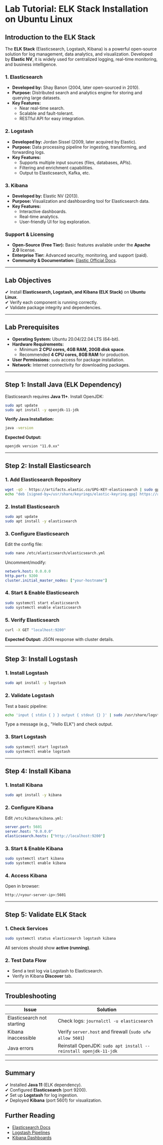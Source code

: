 # **Lab Tutorial: ELK Stack Installation on Ubuntu Linux**  

## **Introduction to the ELK Stack**  

The **ELK Stack** (Elasticsearch, Logstash, Kibana) is a powerful open-source solution for log management, data analytics, and visualization. Developed by **Elastic NV**, it is widely used for centralized logging, real-time monitoring, and business intelligence.  

### **1. Elasticsearch**  
- **Developed by:** Shay Banon (2004, later open-sourced in 2010).  
- **Purpose:** Distributed search and analytics engine for storing and querying large datasets.  
- **Key Features:**  
  - Near real-time search.  
  - Scalable and fault-tolerant.  
  - RESTful API for easy integration.  

### **2. Logstash**  
- **Developed by:** Jordan Sissel (2009, later acquired by Elastic).  
- **Purpose:** Data processing pipeline for ingesting, transforming, and forwarding logs.  
- **Key Features:**  
  - Supports multiple input sources (files, databases, APIs).  
  - Filtering and enrichment capabilities.  
  - Output to Elasticsearch, Kafka, etc.  

### **3. Kibana**  
- **Developed by:** Elastic NV (2013).  
- **Purpose:** Visualization and dashboarding tool for Elasticsearch data.  
- **Key Features:**  
  - Interactive dashboards.  
  - Real-time analytics.  
  - User-friendly UI for log exploration.  

### **Support & Licensing**  
- **Open-Source (Free Tier):** Basic features available under the **Apache 2.0** license.  
- **Enterprise Tier:** Advanced security, monitoring, and support (paid).  
- **Community & Documentation:** [Elastic Official Docs](https://www.elastic.co/guide/index.html).  

---

## **Lab Objectives**  
✔ Install **Elasticsearch, Logstash, and Kibana (ELK Stack)** on **Ubuntu Linux**.  
✔ Verify each component is running correctly.  
✔ Validate package integrity and dependencies.  

---

## **Lab Prerequisites**  
- **Operating System:** Ubuntu 20.04/22.04 LTS (64-bit).  
- **Hardware Requirements:**  
  - Minimum **2 CPU cores, 4GB RAM, 20GB disk space**.  
  - Recommended **4 CPU cores, 8GB RAM** for production.  
- **User Permissions:** `sudo` access for package installation.  
- **Network:** Internet connectivity for downloading packages.  

---

## **Step 1: Install Java (ELK Dependency)**  
Elasticsearch requires **Java 11+**. Install OpenJDK:  

```bash
sudo apt update
sudo apt install -y openjdk-11-jdk
```  

**Verify Java Installation:**  
```bash
java -version
```  
**Expected Output:**  
```
openjdk version "11.0.xx"
```  

---

## **Step 2: Install Elasticsearch**  

### **1. Add Elasticsearch Repository**  
```bash
wget -qO - https://artifacts.elastic.co/GPG-KEY-elasticsearch | sudo gpg --dearmor -o /usr/share/keyrings/elastic-keyring.gpg
echo "deb [signed-by=/usr/share/keyrings/elastic-keyring.gpg] https://artifacts.elastic.co/packages/8.x/apt stable main" | sudo tee /etc/apt/sources.list.d/elastic-8.x.list
```  

### **2. Install Elasticsearch**  
```bash
sudo apt update
sudo apt install -y elasticsearch
```  

### **3. Configure Elasticsearch**  
Edit the config file:  
```bash
sudo nano /etc/elasticsearch/elasticsearch.yml
```  
Uncomment/modify:  
```yaml
network.host: 0.0.0.0  
http.port: 9200  
cluster.initial_master_nodes: ["your-hostname"]  
```  

### **4. Start & Enable Elasticsearch**  
```bash
sudo systemctl start elasticsearch
sudo systemctl enable elasticsearch
```  

### **5. Verify Elasticsearch**  
```bash
curl -X GET "localhost:9200"
```  
**Expected Output:** JSON response with cluster details.  

---

## **Step 3: Install Logstash**  

### **1. Install Logstash**  
```bash
sudo apt install -y logstash
```  

### **2. Validate Logstash**  
Test a basic pipeline:  
```bash
echo 'input { stdin { } } output { stdout {} }' | sudo /usr/share/logstash/bin/logstash -e 'input { stdin { } } output { stdout {} }'
```  
Type a message (e.g., "Hello ELK") and check output.  

### **3. Start Logstash**  
```bash
sudo systemctl start logstash
sudo systemctl enable logstash
```  

---

## **Step 4: Install Kibana**  

### **1. Install Kibana**  
```bash
sudo apt install -y kibana
```  

### **2. Configure Kibana**  
Edit `/etc/kibana/kibana.yml`:  
```yaml
server.port: 5601  
server.host: "0.0.0.0"  
elasticsearch.hosts: ["http://localhost:9200"]  
```  

### **3. Start & Enable Kibana**  
```bash
sudo systemctl start kibana
sudo systemctl enable kibana
```  

### **4. Access Kibana**  
Open in browser:  
```
http://<your-server-ip>:5601
```  

---

## **Step 5: Validate ELK Stack**  

### **1. Check Services**  
```bash
sudo systemctl status elasticsearch logstash kibana
```  
All services should show **active (running)**.  

### **2. Test Data Flow**  
- Send a test log via Logstash to Elasticsearch.  
- Verify in Kibana **Discover** tab.  

---

## **Troubleshooting**  
| **Issue**                  | **Solution**                          |  
|----------------------------|---------------------------------------|  
| Elasticsearch not starting | Check logs: `journalctl -u elasticsearch` |  
| Kibana inaccessible        | Verify `server.host` and firewall (`sudo ufw allow 5601`) |  
| Java errors                | Reinstall OpenJDK: `sudo apt install --reinstall openjdk-11-jdk` |  

---

## **Summary**  
✔ Installed **Java 11** (ELK dependency).  
✔ Configured **Elasticsearch** (port 9200).  
✔ Set up **Logstash** for log ingestion.  
✔ Deployed **Kibana** (port 5601) for visualization.  

## **Further Reading**  
- [Elasticsearch Docs](https://www.elastic.co/guide/en/elasticsearch/reference/current/index.html)  
- [Logstash Pipelines](https://www.elastic.co/guide/en/logstash/current/configuration.html)  
- [Kibana Dashboards](https://www.elastic.co/guide/en/kibana/current/index.html)  
